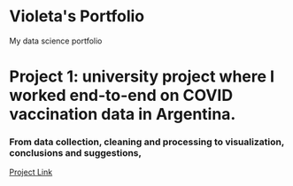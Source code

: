 # Violeta's Portfolio
My data science portfolio

# Project 1: university project where I worked end-to-end on COVID vaccination data in Argentina.  
### From data collection, cleaning and processing to visualization, conclusions and suggestions,

[Project Link](https://github.com/VioletaSaguier/Proyecto/blob/main/VacunasArgentina.html)
